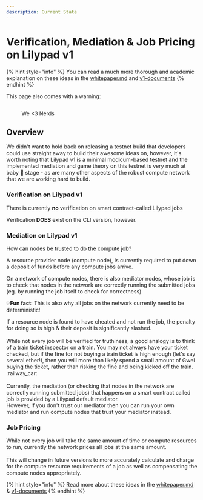 ```yaml
---
description: Current State
---
```


# Verification, Mediation & Job Pricing on Lilypad v1

{% hint style="info" %}
You can read a much more thorough and academic explanation on these ideas in the [whitepaper.md](../../../../research-and-vision/whitepaper.md "mention") and [v1-documents](../../../../research-and-vision/v1-documents/ "mention")
{% endhint %}

This page also comes with a warning:

<figure><img src="https://slack-imgs.com/?c=1&#x26;o1=ro&#x26;url=https%3A%2F%2Fmedia1.giphy.com%2Fmedia%2Fl1KVb2dUcmuGG4tby%2Fgiphy.gif%3Fcid%3D6104955ea8qj2n7xnvh6l1xcxpj51fc5alkzf89gyhu960lk%26ep%3Dv1_gifs_translate%26rid%3Dgiphy.gif%26ct%3Dg" alt=""><figcaption><p>We &#x3C;3 Nerds</p></figcaption></figure>

## Overview

We didn't want to hold back on releasing a testnet build that developers could use straight away to build their awesome ideas on, however, it's worth noting that Lilypad v1 is a minimal modicum-based testnet and the implemented mediation and game theory on this testnet is very much at baby :baby: stage - as are many other aspects of the robust compute network that we are working hard to build.

### **Verification on Lilypad v1**

There is currently **no** verification on smart contract-called Lilypad jobs

Verification **DOES** exist on the CLI version, however.

### **Mediation on Lilypad v1**

How can nodes be trusted to do the compute job?

A resource provider node (compute node), is currently required to put down a deposit of funds before any compute jobs arrive.

On a network of compute nodes, there is also mediator nodes, whose job is to check that nodes in the network are correctly running the submitted jobs (eg. by running the job itself to check for correctness)

:bulb:**Fun fact**: This is also why all jobs on the network currently need to be deterministic!

If a resource node is found to have cheated and not run the job, the penalty for doing so is high & their deposit is significantly slashed.\
\
While not every job will be verified for truthiness, a good analogy is to think of a train ticket inspector on a train. You may not always have your ticket checked, but if the fine for not buying a train ticket is high enough (let's say several ether!), then you will more than likely spend a small amount of Gwei buying the ticket, rather than risking the fine and being kicked off the train. :railway\_car:\
\
Currently, the mediation (or checking that nodes in the network are correctly running submitted jobs) that happens on a smart contract called job is provided by a Lilypad default mediator.\
However, if you don't trust our mediator then you can run your own mediator and run compute nodes that trust your mediator instead.

### Job Pricing

While not every job will take the same amount of time or compute resources to run, currently the network prices all jobs at the same amount.\
\
This will change in future versions to more accurately calculate and charge for the compute resource requirements of a job as well as compensating the compute nodes appropriately.

{% hint style="info" %}
Read more about these ideas in the [whitepaper.md](../../../../research-and-vision/whitepaper.md "mention") & [v1-documents](../../../../research-and-vision/v1-documents/ "mention")
{% endhint %}
